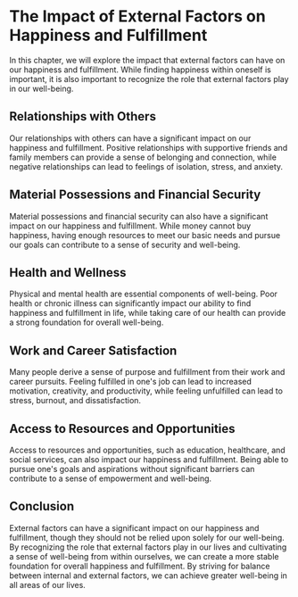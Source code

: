 The Impact of External Factors on Happiness and Fulfillment
==========================================================================================================

In this chapter, we will explore the impact that external factors can have on our happiness and fulfillment. While finding happiness within oneself is important, it is also important to recognize the role that external factors play in our well-being.

Relationships with Others
-------------------------

Our relationships with others can have a significant impact on our happiness and fulfillment. Positive relationships with supportive friends and family members can provide a sense of belonging and connection, while negative relationships can lead to feelings of isolation, stress, and anxiety.

Material Possessions and Financial Security
-------------------------------------------

Material possessions and financial security can also have a significant impact on our happiness and fulfillment. While money cannot buy happiness, having enough resources to meet our basic needs and pursue our goals can contribute to a sense of security and well-being.

Health and Wellness
-------------------

Physical and mental health are essential components of well-being. Poor health or chronic illness can significantly impact our ability to find happiness and fulfillment in life, while taking care of our health can provide a strong foundation for overall well-being.

Work and Career Satisfaction
----------------------------

Many people derive a sense of purpose and fulfillment from their work and career pursuits. Feeling fulfilled in one's job can lead to increased motivation, creativity, and productivity, while feeling unfulfilled can lead to stress, burnout, and dissatisfaction.

Access to Resources and Opportunities
-------------------------------------

Access to resources and opportunities, such as education, healthcare, and social services, can also impact our happiness and fulfillment. Being able to pursue one's goals and aspirations without significant barriers can contribute to a sense of empowerment and well-being.

Conclusion
----------

External factors can have a significant impact on our happiness and fulfillment, though they should not be relied upon solely for our well-being. By recognizing the role that external factors play in our lives and cultivating a sense of well-being from within ourselves, we can create a more stable foundation for overall happiness and fulfillment. By striving for balance between internal and external factors, we can achieve greater well-being in all areas of our lives.
